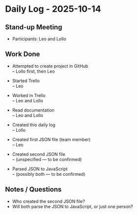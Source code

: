 # Daily Log - 2025-10-14

## Stand-up Meeting
- Participants: Leo and Lollo

## Work Done

- Attempted to create project in GitHub  
  – Lollo first, then Leo

- Started Trello  
  – Leo

- Worked in Trello  
  – Leo and Lollo

- Read documentation  
  – Leo and Lollo

- Created this daily log  
  – Lollo

- Created first JSON file (team member)  
  – Leo

- Created second JSON file  
  – (unspecified — to be confirmed)

- Parsed JSON to JavaScript  
  – (possibly both — to be confirmed)

## Notes / Questions

- Who created the second JSON file?
- Will  both parse the JSON to JavaScript, or just one person?

